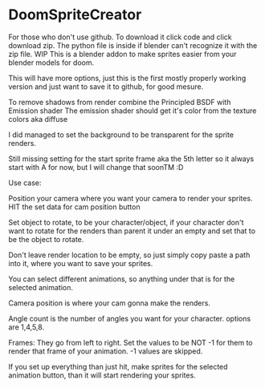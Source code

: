 # DoomSpriteCreator
For those who don't use github. To download it click code and click download zip. The python file is inside if blender can't recognize it with the zip file.
WIP
This is a blender addon to make sprites easier from your blender models for doom.

This will have more options, just this is the first mostly properly working version 
and just want to save it to github, for good mesure.

To remove shadows from render combine the Principled BSDF with Emission shader
The emission shader should get it's color from the texture colors aka diffuse

I did managed to set the background to be transparent for the sprite renders.

Still missing setting for the start sprite frame aka the 5th letter so it always start with A for now, 
but I will change that soonTM :D  

Use case: 

Position your camera where you want your camera to render your sprites. 
HIT the set data for cam position button

Set object to rotate, to be your character/object, 
if your character don't want to rotate for the renders 
than parent it under an empty and set that to be the object to rotate.

Don't leave render location to be empty, so just simply copy paste a path into it, where you want to save your sprites.

You can select different animations, so anything under that is for the selected animation.

Camera position is where your cam gonna make the renders.

Angle count is the number of angles you want for your character. options are 1,4,5,8.

Frames: They go from left to right. Set the values to be NOT -1 for them to render that frame of your animation. 
-1 values are skipped.

If you set up everything than just hit, make sprites for the selected animation button, 
than it will start rendering your sprites.

